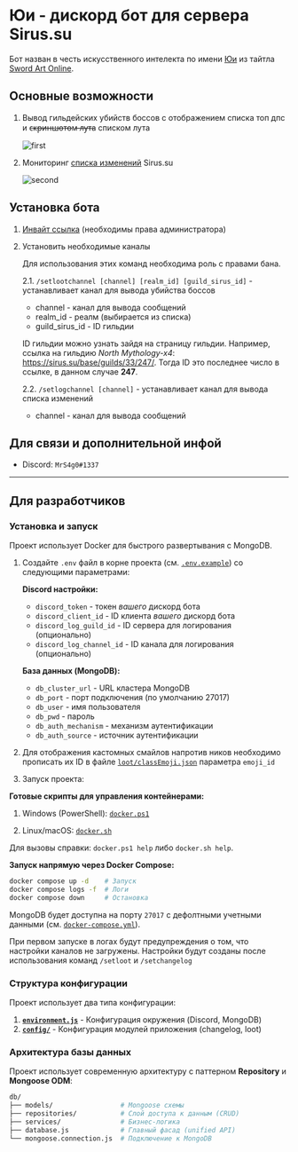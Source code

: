 # Юи - дискорд бот для сервера Sirus.su

Бот назван в честь искусственного интелекта по имени [Юи](https://sword-art-online.fandom.com/ru/wiki/%D0%AE%D0%B8) из тайтла [Sword Art Online](https://sword-art-online.fandom.com/ru/wiki/Sword_Art_Online_%D0%92%D0%B8%D0%BA%D0%B8).

## Основные возможности

1. Вывод гильдейских убийств боссов с отображением списка топ дпс и с̶к̶р̶и̶н̶ш̶о̶т̶о̶м̶ ̶л̶у̶т̶а списком лута

   ![first](./readme-files/first.png)

2. Мониторинг [списка изменений](https://sirus.su/statistic/changelog) Sirus.su

   ![second](./readme-files/second.png)

## Установка бота

1. [Инвайт ссылка](https://discord.com/api/oauth2/authorize?client_id=1048561255989919795&permissions=8&scope=bot%20applications.commands) (необходимы права администратора)

2. Установить необходимые каналы

   Для использования этих команд необходима роль с правами бана.

   2.1. `/setlootchannel [channel] [realm_id] [guild_sirus_id]` - устанавливает канал для вывода убийства боссов

   - channel - канал для вывода сообщений
   - realm_id - реалм (выбирается из списка)
   - guild_sirus_id - ID гильдии

   ID гильдии можно узнать зайдя на страницу гильдии. Например, ссылка на гильдию _North Mythology-x4_: <https://sirus.su/base/guilds/33/247/>. Тогда ID это последнее число в ссылке, в данном случае **247**.

   2.2. `/setlogchannel [channel]` - устанавливает канал для вывода списка изменений

   - channel - канал для вывода сообщений

## Для связи и дополнительной инфой

- Discord: `MrS4g0#1337`

---

## Для разработчиков

### Установка и запуск

Проект использует Docker для быстрого развертывания с MongoDB.

1. Создайте `.env` файл в корне проекта (см. [`.env.example`](.env.example)) со следующими параметрами:

   **Discord настройки:**

   - `discord_token` - токен _вашего_ дискорд бота
   - `discord_client_id` - ID клиента _вашего_ дискорд бота
   - `discord_log_guild_id` - ID сервера для логирования (опционально)
   - `discord_log_channel_id` - ID канала для логирования (опционально)

   **База данных (MongoDB):**

   - `db_cluster_url` - URL кластера MongoDB
   - `db_port` - порт подключения (по умолчанию 27017)
   - `db_user` - имя пользователя
   - `db_pwd` - пароль
   - `db_auth_mechanism` - механизм аутентификации
   - `db_auth_source` - источник аутентификации

2. Для отображения кастомных смайлов напротив ников необходимо прописать их ID в файле [`loot/classEmoji.json`](loot/classEmoji.json) параметра `emoji_id`

3. Запуск проекта:

**Готовые скрипты для управления контейнерами:**

1. Windows (PowerShell): [`docker.ps1`](docker.ps1)

2. Linux/macOS: [`docker.sh`](docker.sh)

Для вызовы справки: `docker.ps1 help` либо `docker.sh help`.

**Запуск напрямую через Docker Compose:**

```bash
docker compose up -d    # Запуск
docker compose logs -f  # Логи
docker compose down     # Остановка
```

MongoDB будет доступна на порту `27017` с дефолтными учетными данными (см. [`docker-compose.yml`](docker-compose.yml)).

При первом запуске в логах будут предупреждения о том, что настройки каналов не загружены. Настройки будут созданы после использования команд `/setloot` и `/setchangelog`

### Структура конфигурации

Проект использует два типа конфигурации:

1. **[`environment.js`](environment.js)** - Конфигурация окружения (Discord, MongoDB)
2. **[`config/`](config/README.md)** - Конфигурация модулей приложения (changelog, loot)

### Архитектура базы данных

Проект использует современную архитектуру с паттерном **Repository** и **Mongoose ODM**:

```bash
db/
├── models/                 # Mongoose схемы
├── repositories/           # Слой доступа к данным (CRUD)
├── services/               # Бизнес-логика
├── database.js             # Главный фасад (unified API)
└── mongoose.connection.js  # Подключение к MongoDB
```
